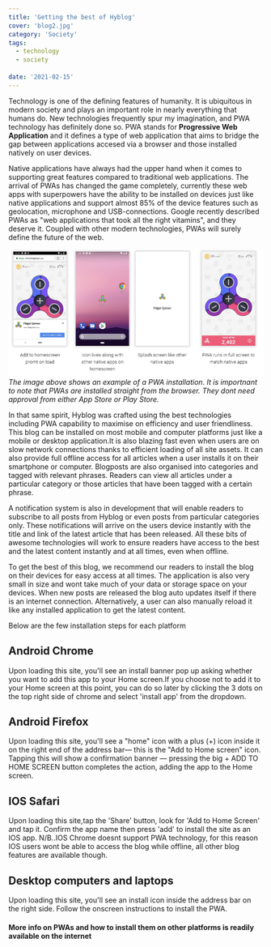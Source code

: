 ```yaml
---
title: 'Getting the best of Hyblog'
cover: 'blog2.jpg'
category: 'Society'
tags:
  - technology
  - society

date: '2021-02-15'
---
```


Technology is one of the defining features of humanity. It is ubiquitous in modern society and plays an important role in nearly everything that humans do. New technologies frequently spur my imagination, and PWA technology has definitely done so. PWA stands for **Progressive Web Application** and it defines a type of web application that aims to bridge the gap between applications accesed via a browser and those installed natively on user devices.

Native applications have always had the upper hand when it comes to supporting great features compared to traditional web applications. The arrival of PWAs has changed the game completely, currently these web apps with superpowers have the ability to be installed on devices just like native applications and support almost 85% of the device features such as geolocation, microphone and USB-connections. Google recently described PWAs as "web applications that took all the right vitamins", and they deserve it. Coupled with other modern technologies, PWAs will surely define the future of the web.

![AN EXAMPLE OF A PWA INSTALLATION](../static/assets/pwa.png)
_The image above shows an example of a PWA installation. It is importnant to note that PWAs are installed straight from the browser. They dont need approval from either App Store or Play Store._

In that same spirit, Hyblog was crafted using the best technologies including PWA capability to maximise on efficiency and user friendliness. This blog can be installed on most mobile and computer platforms just like a mobile or desktop application.It is also blazing fast even when users are on slow network connections thanks to efficient loading of all site assets. It can also provide full offline access for all articles when a user installs it on their smartphone or computer.
Blogposts are also organised into categories and tagged with relevant phrases. Readers can view all articles under a particular category or those articles that have been tagged with a certain phrase.

A notification system is also in development that will enable readers to subscribe to all posts from Hyblog or even posts from particular categories only. These notifications will arrive on the users device instantly with the title and link of the latest article that has been released. All these bits of awesome technologies will work to ensure readers have access to the best and the latest content instantly and at all times, even when offline.

To get the best of this blog, we recommend our readers to install the blog on their devices for easy access at all times. The application is also very small in size and wont take much of your data or storage space on your devices.
When new posts are released the blog auto updates itself if there is an internet connection. Alternatively, a user can also manually reload it like any installed application to get the latest content.

Below are the few installation steps for each platform

## Android Chrome

Upon loading this site, you'll see an install banner pop up asking whether you want to add this app to your Home screen.If you choose not to add it to your Home screen at this point, you can do so later by clicking the 3 dots on the top right side of chrome and select 'install app' from the dropdown.

## Android Firefox

Upon loading this site, you'll see a "home" icon with a plus (+) icon inside it on the right end of the address bar— this is the "Add to Home screen" icon. Tapping this will show a confirmation banner — pressing the big + ADD TO HOME SCREEN button completes the action, adding the app to the Home screen.

## IOS Safari

Upon loading this site,tap the 'Share' button, look for 'Add to Home Screen' and tap it. Confirm the app name then press 'add' to install the site as an IOS app.
N/B..IOS Chrome doesnt support PWA technology, for this reason IOS users wont be able to access the blog while offline, all other blog features are available though.

## Desktop computers and laptops

Upon loading this site, you'll see an install icon inside the address bar on the right side. Follow the onscreen instructions to install the PWA.

#### More info on PWAs and how to install them on other platforms is readily available on the internet
